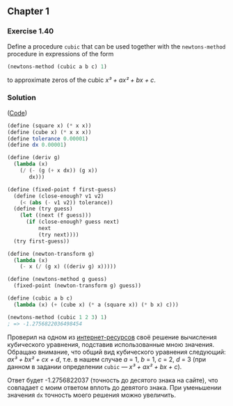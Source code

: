 ## Chapter 1

### Exercise 1.40

Define a procedure `cubic` that can be used together with the `newtons-method` procedure in expressions of the form

```scheme
(newtons-method (cubic a b c) 1)
```

to approximate zeros of the cubic _x³ + ax² + bx + c_.

### Solution

([Code](../../src/Chapter%201/Exercise%201.40.scm))

```scheme
(define (square x) (* x x))
(define (cube x) (* x x x))
(define tolerance 0.00001)
(define dx 0.00001)

(define (deriv g)
  (lambda (x)
    (/ (- (g (+ x dx)) (g x))
       dx)))

(define (fixed-point f first-guess)
  (define (close-enough? v1 v2)
    (< (abs (- v1 v2)) tolerance))
  (define (try guess)
    (let ((next (f guess)))
      (if (close-enough? guess next)
          next
          (try next))))
  (try first-guess))

(define (newton-transform g)
  (lambda (x)
    (- x (/ (g x) ((deriv g) x)))))

(define (newtons-method g guess)
  (fixed-point (newton-transform g) guess))

(define (cubic a b c)
  (lambda (x) (+ (cube x) (* a (square x)) (* b x) c)))

(newtons-method (cubic 1 2 3) 1)
; => -1.2756822036498454
```

Проверил на одном из [интернет-ресурсов](https://planetcalc.ru/1122/?language_select=en) своё решение вычисления кубического уравнения, подставив использованные мною значения. Обращаю внимание, что общий вид кубического уравнения следующий: _ax³ + bx² + cx + d_, т.е. в нашем случае _a_ = 1, _b_ = 1, _c_ = 2, _d_ = 3 (при данном в задании определении `cubic` — _x³ + ax² + bx + c_).

Ответ будет -1.2756822037 (точность до десятого знака на сайте), что совпадает с моим ответом вплоть до девятого знака. При уменьшении значения `dx` точность моего решения можно увеличить.


